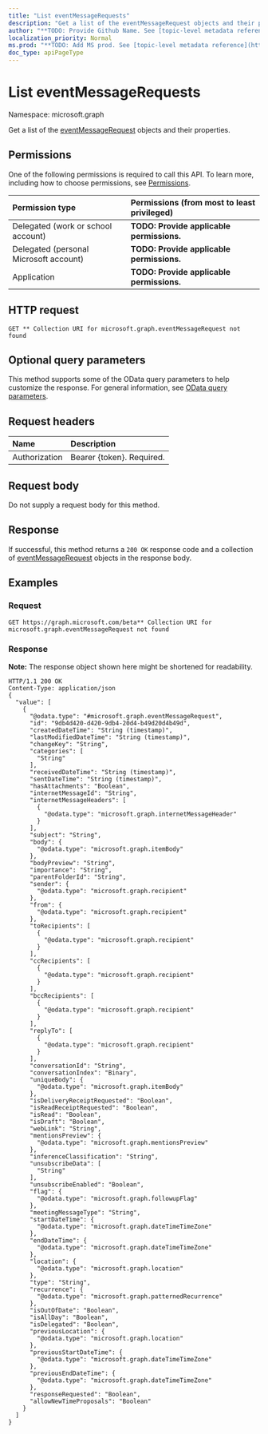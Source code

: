 ```yaml
---
title: "List eventMessageRequests"
description: "Get a list of the eventMessageRequest objects and their properties."
author: "**TODO: Provide Github Name. See [topic-level metadata reference](https://msgo.azurewebsites.net/add/document/guidelines/metadata.html#topic-level-metadata)**"
localization_priority: Normal
ms.prod: "**TODO: Add MS prod. See [topic-level metadata reference](https://msgo.azurewebsites.net/add/document/guidelines/metadata.html#topic-level-metadata)**"
doc_type: apiPageType
---
```


# List eventMessageRequests
Namespace: microsoft.graph

Get a list of the [eventMessageRequest](../resources/eventmessagerequest.md) objects and their properties.

## Permissions
One of the following permissions is required to call this API. To learn more, including how to choose permissions, see [Permissions](/concepts/permissions-reference.md).

|Permission type|Permissions (from most to least privileged)|
|:---|:---|
|Delegated (work or school account)|**TODO: Provide applicable permissions.**|
|Delegated (personal Microsoft account)|**TODO: Provide applicable permissions.**|
|Application|**TODO: Provide applicable permissions.**|

## HTTP request

<!-- {
  "blockType": "ignored"
}
-->
``` http
GET ** Collection URI for microsoft.graph.eventMessageRequest not found
```

## Optional query parameters
This method supports some of the OData query parameters to help customize the response. For general information, see [OData query parameters](/graph/query-parameters).

## Request headers
|Name|Description|
|:---|:---|
|Authorization|Bearer {token}. Required.|

## Request body
Do not supply a request body for this method.

## Response

If successful, this method returns a `200 OK` response code and a collection of [eventMessageRequest](../resources/eventmessagerequest.md) objects in the response body.

## Examples

### Request
<!-- {
  "blockType": "request",
  "name": "get_eventmessagerequest"
}
-->
``` http
GET https://graph.microsoft.com/beta** Collection URI for microsoft.graph.eventMessageRequest not found
```


### Response
**Note:** The response object shown here might be shortened for readability.
<!-- {
  "blockType": "response",
  "truncated": true,
  "@odata.type": "collection(microsoft.graph.eventmessagerequest)"
}
-->
``` http
HTTP/1.1 200 OK
Content-Type: application/json
{
  "value": [
    {
      "@odata.type": "#microsoft.graph.eventMessageRequest",
      "id": "9db4d420-d420-9db4-20d4-b49d20d4b49d",
      "createdDateTime": "String (timestamp)",
      "lastModifiedDateTime": "String (timestamp)",
      "changeKey": "String",
      "categories": [
        "String"
      ],
      "receivedDateTime": "String (timestamp)",
      "sentDateTime": "String (timestamp)",
      "hasAttachments": "Boolean",
      "internetMessageId": "String",
      "internetMessageHeaders": [
        {
          "@odata.type": "microsoft.graph.internetMessageHeader"
        }
      ],
      "subject": "String",
      "body": {
        "@odata.type": "microsoft.graph.itemBody"
      },
      "bodyPreview": "String",
      "importance": "String",
      "parentFolderId": "String",
      "sender": {
        "@odata.type": "microsoft.graph.recipient"
      },
      "from": {
        "@odata.type": "microsoft.graph.recipient"
      },
      "toRecipients": [
        {
          "@odata.type": "microsoft.graph.recipient"
        }
      ],
      "ccRecipients": [
        {
          "@odata.type": "microsoft.graph.recipient"
        }
      ],
      "bccRecipients": [
        {
          "@odata.type": "microsoft.graph.recipient"
        }
      ],
      "replyTo": [
        {
          "@odata.type": "microsoft.graph.recipient"
        }
      ],
      "conversationId": "String",
      "conversationIndex": "Binary",
      "uniqueBody": {
        "@odata.type": "microsoft.graph.itemBody"
      },
      "isDeliveryReceiptRequested": "Boolean",
      "isReadReceiptRequested": "Boolean",
      "isRead": "Boolean",
      "isDraft": "Boolean",
      "webLink": "String",
      "mentionsPreview": {
        "@odata.type": "microsoft.graph.mentionsPreview"
      },
      "inferenceClassification": "String",
      "unsubscribeData": [
        "String"
      ],
      "unsubscribeEnabled": "Boolean",
      "flag": {
        "@odata.type": "microsoft.graph.followupFlag"
      },
      "meetingMessageType": "String",
      "startDateTime": {
        "@odata.type": "microsoft.graph.dateTimeTimeZone"
      },
      "endDateTime": {
        "@odata.type": "microsoft.graph.dateTimeTimeZone"
      },
      "location": {
        "@odata.type": "microsoft.graph.location"
      },
      "type": "String",
      "recurrence": {
        "@odata.type": "microsoft.graph.patternedRecurrence"
      },
      "isOutOfDate": "Boolean",
      "isAllDay": "Boolean",
      "isDelegated": "Boolean",
      "previousLocation": {
        "@odata.type": "microsoft.graph.location"
      },
      "previousStartDateTime": {
        "@odata.type": "microsoft.graph.dateTimeTimeZone"
      },
      "previousEndDateTime": {
        "@odata.type": "microsoft.graph.dateTimeTimeZone"
      },
      "responseRequested": "Boolean",
      "allowNewTimeProposals": "Boolean"
    }
  ]
}
```

